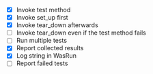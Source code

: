 - [x] Invoke test method
- [x] Invoke set_up first
- [x] Invoke tear_down afterwards
- [ ] Invoke tear_down even if the test method fails
- [ ] Run multiple tests
- [x] Report collected results
- [x] Log string in WasRun
- [ ] Report failed tests

